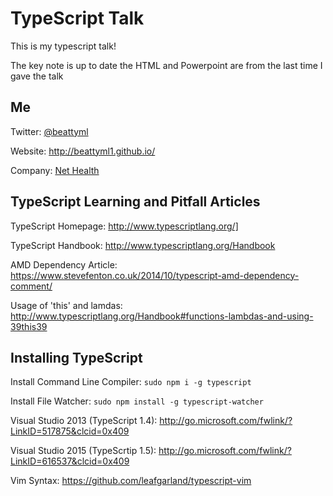# TypeScript Talk

This is my typescript talk!

The key note is up to date the HTML and Powerpoint are from the last time I gave the talk

## Me

Twitter: [@beattyml](https://twitter.com/beattyml1)

Website: <http://beattyml1.github.io/>

Company: [Net Health](http://www.nhsinc.com/)

## TypeScript Learning and Pitfall Articles

TypeScript Homepage: <http://www.typescriptlang.org/]>

TypeScript Handbook: <http://www.typescriptlang.org/Handbook>

AMD Dependency Article: <https://www.stevefenton.co.uk/2014/10/typescript-amd-dependency-comment/>

Usage of 'this' and lamdas: <http://www.typescriptlang.org/Handbook#functions-lambdas-and-using-39this39>

## Installing TypeScript

Install Command Line Compiler: `sudo npm i -g typescript`

Install File Watcher: `sudo npm install -g typescript-watcher`

Visual Studio 2013 (TypeScript 1.4): <http://go.microsoft.com/fwlink/?LinkID=517875&clcid=0x409>

Visual Studio 2015 (TypeScrtip 1.5): <http://go.microsoft.com/fwlink/?LinkID=616537&clcid=0x409>

Vim Syntax: <https://github.com/leafgarland/typescript-vim>
